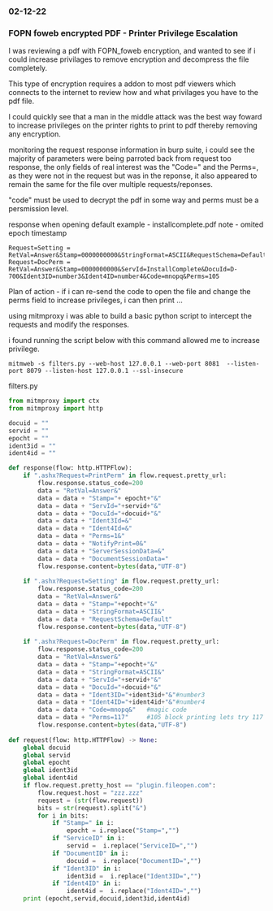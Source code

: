 ### 02-12-22
### FOPN foweb encrypted PDF - Printer Privilege Escalation

I was reviewing a pdf with FOPN_foweb encryption, and wanted to see if i could increase privilages to remove encryption and decompress the file completely.

This type of encryption requires a addon to most pdf viewers which connects to the internet to review how and what privilages you have to the pdf file.

I could quickly see that a man in the middle attack was the best way foward to increase privileges on the printer rights to print to pdf thereby removing any encryption.

monitoring the request response information in burp suite, i could see the majority of parameters were being parroted back from request too response, the only fields of real interest was the "Code=" and the Perms=, as they were not in the request but was in the reponse, it also appeared to remain the same for the file over multiple requests/reponses.

"code" must be used to decrypt the pdf in some way and perms must be a persmission level.

response when opening default example - installcomplete.pdf
note - omited epoch timestamp
```text
Request=Setting = RetVal=Answer&Stamp=0000000000&StringFormat=ASCII&RequestSchema=Default
Request=DocPerm = RetVal=Answer&Stamp=0000000000&ServId=InstallComplete&DocuId=D-700&Ident3ID=number3&Ident4ID=number4&Code=mnopq&Perms=105
```

Plan of action - if i can re-send the code to open the file and change the perms field to increase privileges, i can then print ...

using mitmproxy i was able to build a basic python script to intercept the requests and modify the responses.

i found running the script below with this command allowed me to increase privilege.

```text
mitmweb -s filters.py --web-host 127.0.0.1 --web-port 8081  --listen-port 8079 --listen-host 127.0.0.1 --ssl-insecure
```


filters.py
```python
from mitmproxy import ctx
from mitmproxy import http

docuid = ""
servid = ""
epocht = ""
ident3id = ""
ident4id = ""

def response(flow: http.HTTPFlow):
    if ".ashx?Request=PrintPerm" in flow.request.pretty_url:   
        flow.response.status_code=200   
        data = "RetVal=Answer&"                                                                                      
        data = data + "Stamp="+ epocht+"&"                                                    
        data = data + "ServId="+servid+"&"    
        data = data + "DocuId="+docuid+"&"    
        data = data + "Ident3Id=&"   
        data = data + "Ident4Id=&"   
        data = data + "Perms=1&"
        data = data + "NotifyPrint=0&"                                                  
        data = data + "ServerSessionData=&"
        data = data + "DocumentSessionData="
        flow.response.content=bytes(data,"UTF-8")   
        
    if ".ashx?Request=Setting" in flow.request.pretty_url:
        flow.response.status_code=200        
        data = "RetVal=Answer&"    
        data = data + "Stamp="+epocht+"&" 
        data = data + "StringFormat=ASCII&"
        data = data + "RequestSchema=Default" 
        flow.response.content=bytes(data,"UTF-8")
        
    if ".ashx?Request=DocPerm" in flow.request.pretty_url:        
        flow.response.status_code=200        
        data = "RetVal=Answer&"    
        data = data + "Stamp="+epocht+"&" 
        data = data + "StringFormat=ASCII&"
        data = data + "ServId="+servid+"&"
        data = data + "DocuId="+docuid+"&"
        data = data + "Ident3ID="+ident3id+"&"#number3
        data = data + "Ident4ID="+ident4id+"&"#number4
        data = data + "Code=mnopq&"   #magic code
        data = data + "Perms=117"     #105 block printing lets try 117    
        flow.response.content=bytes(data,"UTF-8")
        
def request(flow: http.HTTPFlow) -> None:
    global docuid
    global servid
    global epocht
    global ident3id
    global ident4id
    if flow.request.pretty_host == "plugin.fileopen.com":
        flow.request.host = "zzz.zzz"
        request = (str(flow.request))
        bits = str(request).split("&")
        for i in bits:
            if "Stamp=" in i:
                epocht = i.replace("Stamp=","")
            if "ServiceID" in i:
                servid =  i.replace("ServiceID=","")
            if "DocumentID" in i:
                docuid =  i.replace("DocumentID=","")
            if "Ident3ID" in i:
                ident3id =  i.replace("Ident3ID=","")
            if "Ident4ID" in i:
                ident4id =  i.replace("Ident4ID=","")
    print (epocht,servid,docuid,ident3id,ident4id)
```
